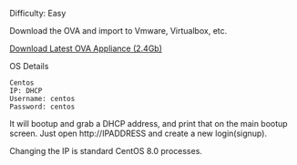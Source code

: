 Difficulty: Easy

Download the OVA and import to Vmware, Virtualbox, etc.

<a href="https://storage.googleapis.com/ct_ovas/CallTelemetry-039-CentOS.ova">Download Latest OVA Appliance (2.4Gb)</a>

OS Details
```
Centos
IP: DHCP
Username: centos
Password: centos
```

It will bootup and grab a DHCP address, and print that on the main bootup screen.
Just open http://IPADDRESS and create a new login(signup).

Changing the IP is standard CentOS 8.0 processes.